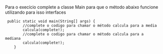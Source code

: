 
Para o execício complete a classe Main para que o método abaixo 
funcione utilizando para isso interfaces 

```
 public static void main(String[] args) {        
        //complete o codigo para chamar o método calcula para a media
        calcula(complete!);                    
        //complete o codigo para chamar o método calcula para a mediana        
        calcula(complete!);                    
    }   

